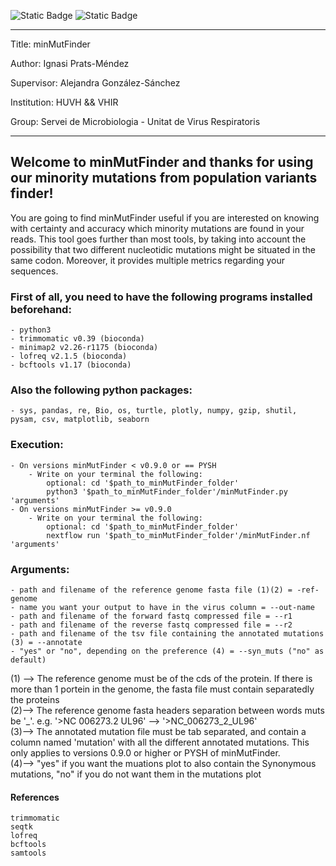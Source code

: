 ![Static Badge](https://img.shields.io/badge/Version-Pre--Release-blue)    ![Static Badge](https://img.shields.io/badge/License-GPL_V3-green)

---
Title: minMutFinder

Author: Ignasi Prats-Méndez

Supervisor: Alejandra González-Sánchez

Institution: HUVH && VHIR

Group: Servei de Microbiologia - Unitat de Virus Respiratoris

---       

## Welcome to minMutFinder and thanks for using our minority mutations from population variants finder!

You are going to find minMutFinder useful if you are interested on knowing with certainty and accuracy which minority mutations are found in your reads. This tool goes further than most tools, by taking into account the possibility that two different nucleotidic mutations might be situated in the same codon. Moreover, it provides multiple metrics regarding your sequences.

### First of all, you need to have the following programs installed beforehand:
    - python3
    - trimmomatic v0.39 (bioconda)
    - minimap2 v2.26-r1175 (bioconda)
    - lofreq v2.1.5 (bioconda)
    - bcftools v1.17 (bioconda)

### Also the following python packages:
    - sys, pandas, re, Bio, os, turtle, plotly, numpy, gzip, shutil, pysam, csv, matplotlib, seaborn

### Execution:
    - On versions minMutFinder < v0.9.0 or == PYSH 
        - Write on your terminal the following:
            optional: cd '$path_to_minMutFinder_folder'
            python3 '$path_to_minMutFinder_folder'/minMutFinder.py 'arguments'
    - On versions minMutFinder >= v0.9.0
        - Write on your terminal the following:
            optional: cd '$path_to_minMutFinder_folder'
            nextflow run '$path_to_minMutFinder_folder'/minMutFinder.nf 'arguments'

### Arguments:
    - path and filename of the reference genome fasta file (1)(2) = -ref-genome
    - name you want your output to have in the virus column = --out-name
    - path and filename of the forward fastq compressed file = --r1
    - path and filename of the reverse fastq compressed file = --r2
    - path and filename of the tsv file containing the annotated mutations (3) = --annotate
    - "yes" or "no", depending on the preference (4) = --syn_muts ("no" as default) 

(1) --> The reference genome must be of the cds of the protein. If there is more than 1 portein in the genome,
        the fasta file must contain separatedly the proteins
<br>
(2)--> The reference genome fasta headers separation between words muts be '\_'.
        e.g. '>NC 006273.2 UL96' --> '>NC\_006273\_2\_UL96'
<br>
(3)--> The annotated mutation file must be tab separated, and contain a column named 'mutation' with all the different annotated mutations. 
         This only applies to versions 0.9.0 or higher or PYSH of minMutFinder.
<br>
(4)--> "yes" if you want the muations plot to also contain the Synonymous mutations, "no" if you do not want them in the mutations plot


#### References 

    trimmomatic
    seqtk
    lofreq
    bcftools
    samtools
    
